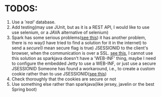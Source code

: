 # TODOS:
1. Use a *'real'* database.
2. Add testing(may use JUnit, but as it is a REST API, I would like to use use selenium, or a JAVA alternative of selenium)
3. Spark has some serious problems([see this](https://github.com/dev-moss/shopping-backend/blob/42180f4d1a83b437c6ca0539d0a9e190a2c855d1/src/main/java/application/Main.java#L30))
it has another problem, there is no way(I have tried to find a solution for it in the internet) to send a *secure*(I mean secure flag is true) JSESSIONID to the client's browser, when the communication is over a SSL.
[see this](https://stackoverflow.com/questions/3038223/how-to-get-jetty-to-send-jsessionid-cookies-with-the-secure-flag-when-using-a-se), I cannot use this solution as sparkjava doesn't have a 'WEB-INF' thing,
maybe I need to configure the embedded Jetty to use a WEB-INF, or just use a secure JSESSIONID
Someone has found a workaround, i.e., to create a custom cookie rather than to use JSESSIONID([see this](https://github.com/jeckep/simple-sparkjava-redis-session-manager/blob/be68d017e5708c7ece4ca7d624a6d5565822401e/src/main/java/com/github/jeckep/spark/PSF.java#L18))
3. Check thoroughly that the cookies are secure or not
4. Use something else rather than sparkjava(like jersey, javelin or the best Spring boot)
